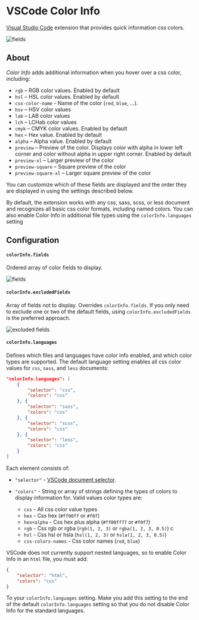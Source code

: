 # VSCode Color Info

[Visual Studio Code](https://code.visualstudio.com) extension that provides quick information css colors.

![fields](https://github.com/mattbierner/vscode-color-info/raw/HEAD/media/starter-example.png)


## About
*Color Info* adds additional information when you hover over a css color, including:

* `rgb` – RGB color values. Enabled by default
* `hsl` – HSL color values. Enabled by default
* `css-color-name` - Name of the color (`red`, `blue`, ...).
* `hsv` – HSV color values
* `lab` – LAB color values
* `lch` – LCHab color values
* `cmyk` – CMYK color values. Enabled by default
* `hex` – Hex value. Enabled by default
* `alpha` – Alpha value. Enabled by default
* `preview` – Preview of the color. Displays color with alpha in lower left corner and color without alpha in upper right corner. Enabled by default
* `preview-xl` – Larger preview of the color
* `preview-square` – Square preview of the color
* `preview-square-xl` – Larger square preview of the color

You can customize which of these fields are displayed and the order they are displayed in using the settings described below.

By default, the extension works with any css, sass, scss, or less document and recognizes all basic css color formats, including named colors. You can also enable Color Info in additional file types using the `colorInfo.languages` setting


## Configuration

#### `colorInfo.fields`
Ordered array of color fields to display.

![fields](https://github.com/mattbierner/vscode-color-info/raw/HEAD/media/fields.png)


#### `colorInfo.excludedFields`
Array of fields not to display. Overrides `colorInfo.fields`. If you only need to exclude one or two of the default fields, using `colorInfo.excludedFields` is the preferred approach.

![excluded fields](https://github.com/mattbierner/vscode-color-info/raw/HEAD/media/excluded.png)


#### `colorInfo.languages`
Defines which files and languages have color info enabled, and which color types are supported. The default language setting enables all css color values for `css`, `sass`, and `less` documents:

```json
"colorInfo.languages": [
    {
        "selector": "css",
        "colors": "css"
    }, {
        "selector": "sass",
        "colors": "css"
    }, {
        "selector": "scss",
        "colors": "css"
    }, {
        "selector": "less",
        "colors": "css"
    }
]
```

Each element consists of:

* `"selector"` - [VSCode document selector](https://code.visualstudio.com/Docs/extensionAPI/vscode-api#DocumentSelector).
* `"colors"` - String or array of strings defining the types of colors to display information for. Valid values color types are:

    * `css` - All css color value types
    * `hex` - Css hex (`#ff00ff` or `#f0f`)
    * `hex+alpha` - Css hex plus alpha (`#ff00ff77` or `#f0f7`)
    * `rgb` - Css rgb or rgba (`rgb(1, 2, 3)` or `rgba(1, 2, 3, 0.5)`) c
    * `hsl` - Css hsl or hsla (`hsl(1, 2, 3)` or  `hsla(1, 2, 3, 0.5)`)
    * `css-colors-names` - Css color names (`red`, `blue`)

VSCode does not currently support nested languages, so to enable Color Info in an `html` file, you must add:

```json
{
    "selector": "html",
    "colors": "css"
}
```

To your `colorInfo.languages` setting. Make you add this setting to the end of the default `colorInfo.languages` setting so that you do not disable Color Info for the standard languages.
